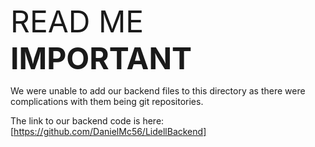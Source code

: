 <font size= "7"> READ ME **IMPORTANT**</font>

We were unable to add our backend files to this directory as there were complications with them being git repositories.

The link to our backend code is here: [https://github.com/DanielMc56/LidellBackend]
